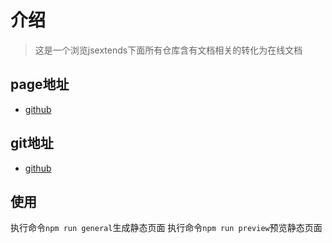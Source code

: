 # 介绍

> 这是一个浏览jsextends下面所有仓库含有文档相关的转化为在线文档

## page地址

+ [github](https://jsextends.github.io/)

## git地址

+ [github](https://github.com/jsextends/jsextends.github.io.git)

## 使用

执行命令`npm run general`生成静态页面
执行命令`npm run preview`预览静态页面
